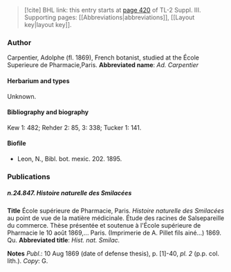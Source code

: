 > [!cite] BHL link: this entry starts at [page 420](https://www.biodiversitylibrary.org/page/33266727) of TL-2 Suppl. III.
> Supporting pages: [[Abbreviations|abbreviations]], [[Layout key|layout key]].

### Author

Carpentier, Adolphe (fl. 1869), French botanist, studied at the École Superieure de Pharmacie,Paris. 
**Abbreviated name**: *Ad. Carpentier*

#### Herbarium and types

Unknown.

#### Bibliography and biography

Kew 1: 482; Rehder 2: 85, 3: 338; Tucker 1: 141.

#### Biofile

- Leon, N., Bibl. bot. mexic. 202. 1895.

### Publications

##### n.24.847. Histoire naturelle des Smilacées

**Title**
École supérieure de Pharmacie, Paris. *Histoire naturelle des Smilacées* au point de vue de la matière médicinale. Étude des racines de Salsepareille du commerce. Thèse présentée et soutenue à l'École supérieure de Pharmacie le 10 août 1869,... Paris. (Imprimerie de A. Pillet fils ainé...) 1869. Qu.
**Abbreviated title**: *Hist. nat. Smilac.*

**Notes**
*Publ*.: 10 Aug 1869 (date of defense thesis), p. \[1\]-40, *pl. 2* (p.p. col. lith.). *Copy*: G.

